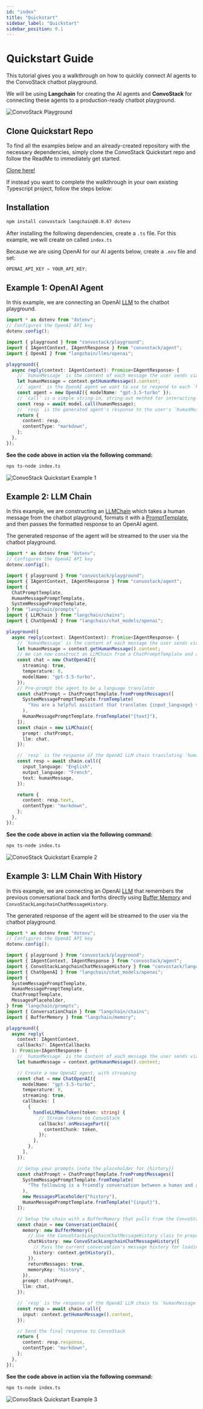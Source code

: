 ```yaml
---
id: "index"
title: "Quickstart"
sidebar_label: "Quickstart"
sidebar_position: 0.1
---
```


# Quickstart Guide

This tutorial gives you a walkthrough on how to quickly connect AI agents to the ConvoStack chatbot playground.

We will be using **Langchain** for creating the AI agents and **ConvoStack** for connecting these agents to a production-ready chatbot playground.

![ConvoStack Playground](../../static/img/dev-playground.png)

## Clone Quickstart Repo

To find all the examples below and an already-created repository with the necessary dependencies, simply clone the ConvoStack Quickstart repo and follow the ReadMe to immediately get started.

[Clone here!](https://github.com/ConvoStack/quickstart)

If instead you want to complete the walkthrough in your own existing Typescript project, follow the steps below:

## Installation

```bash
npm install convostack langchain@0.0.67 dotenv
```

After installing the following dependencies, create a `.ts` file. For this example, we will create on called `index.ts`

Because we are using OpenAI for our AI agents below, create a `.env` file and set:

```typescript
OPENAI_API_KEY = YOUR_API_KEY;
```

## Example 1: OpenAI Agent

In this example, we are connecting an OpenAI [LLM](https://js.langchain.com/docs/modules/models/llms/) to the chatbot playground.

```typescript
import * as dotenv from "dotenv";
// Configures the OpenAI API key
dotenv.config();

import { playground } from "convostack/playground";
import { IAgentContext, IAgentResponse } from "convostack/agent";
import { OpenAI } from "langchain/llms/openai";

playground({
  async reply(context: IAgentContext): Promise<IAgentResponse> {
    // `humanMessage` is the content of each message the user sends via the chatbot playground.
    let humanMessage = context.getHumanMessage().content;
    // `agent` is the OpenAI agent we want to use to respond to each `humanMessage`
    const agent = new OpenAI({ modelName: "gpt-3.5-turbo" });
    // `call` is a simple string-in, string-out method for interacting with the OpenAI agent.
    const resp = await model.call(humanMessage);
    // `resp` is the generated agent's response to the user's `humanMessage`
    return {
      content: resp,
      contentType: "markdown",
    };
  },
});
```

**See the code above in action via the following command:**

```bash
npx ts-node index.ts
```

![ConvoStack Quickstart Example 1](../../static/img/ex1.png)

## Example 2: LLM Chain

In this example, we are constructing an [LLMChain](https://js.langchain.com/docs/modules/chains/llm_chain) which takes a human message from the chatbot playground, formats it with a [PromptTemplate](https://js.langchain.com/docs/modules/prompts/prompt_templates/), and then passes the formatted response to an OpenAI agent.

The generated response of the agent will be streamed to the user via the chatbot playground.

```typescript
import * as dotenv from "dotenv";
// Configures the OpenAI API key
dotenv.config();

import { playground } from "convostack/playground";
import { IAgentContext, IAgentResponse } from "convostack/agent";
import {
  ChatPromptTemplate,
  HumanMessagePromptTemplate,
  SystemMessagePromptTemplate,
} from "langchain/prompts";
import { LLMChain } from "langchain/chains";
import { ChatOpenAI } from "langchain/chat_models/openai";

playground({
  async reply(context: IAgentContext): Promise<IAgentResponse> {
    // `humanMessage` is the content of each message the user sends via the chatbot playground.
    let humanMessage = context.getHumanMessage().content;
    // We can now construct an LLMChain from a ChatPromptTemplate and a chat model.
    const chat = new ChatOpenAI({
      streaming: true,
      temperature: 0,
      modelName: "gpt-3.5-turbo",
    });
    // Pre-prompt the agent to be a language translator
    const chatPrompt = ChatPromptTemplate.fromPromptMessages([
      SystemMessagePromptTemplate.fromTemplate(
        "You are a helpful assistant that translates {input_language} to {output_language}."
      ),
      HumanMessagePromptTemplate.fromTemplate("{text}"),
    ]);
    const chain = new LLMChain({
      prompt: chatPrompt,
      llm: chat,
    });

    // `resp` is the response of the OpenAI LLM chain translating `humanMessage` from English to French.
    const resp = await chain.call({
      input_language: "English",
      output_language: "French",
      text: humanMessage,
    });

    return {
      content: resp.text,
      contentType: "markdown",
    };
  },
});
```

**See the code above in action via the following command:**

```bash
npx ts-node index.ts
```

![ConvoStack Quickstart Example 2](../../static/img/ex2.png)

## Example 3: LLM Chain With History

In this example, we are connecting an OpenAI [LLM](https://js.langchain.com/docs/modules/models/llms/) that remembers the previous conversational back and forths directly using [Buffer Memory](https://js.langchain.com/docs/modules/memory/examples/buffer_memory) and `ConvoStackLangchainChatMessageHistory`.

The generated response of the agent will be streamed to the user via the chatbot playground.

```typescript
import * as dotenv from "dotenv";
// Configures the OpenAI API key
dotenv.config();

import { playground } from "convostack/playground";
import { IAgentContext, IAgentResponse } from "convostack/agent";
import { ConvoStackLangchainChatMessageHistory } from "convostack/langchain-memory";
import { ChatOpenAI } from "langchain/chat_models/openai";
import {
  SystemMessagePromptTemplate,
  HumanMessagePromptTemplate,
  ChatPromptTemplate,
  MessagesPlaceholder,
} from "langchain/prompts";
import { ConversationChain } from "langchain/chains";
import { BufferMemory } from "langchain/memory";

playground({
  async reply(
    context: IAgentContext,
    callbacks?: IAgentCallbacks
  ): Promise<IAgentResponse> {
    // `humanMessage` is the content of each message the user sends via the chatbot playground.
    let humanMessage = context.getHumanMessage().content;

    // Create a new OpenAI agent, with streaming
    const chat = new ChatOpenAI({
      modelName: "gpt-3.5-turbo",
      temperature: 0,
      streaming: true,
      callbacks: [
        {
          handleLLMNewToken(token: string) {
            // Stream tokens to ConvoStack
            callbacks?.onMessagePart({
              contentChunk: token,
            });
          },
        },
      ],
    });

    // Setup your prompts (note the placeholder for {history})
    const chatPrompt = ChatPromptTemplate.fromPromptMessages([
      SystemMessagePromptTemplate.fromTemplate(
        "The following is a friendly conversation between a human and an AI."
      ),
      new MessagesPlaceholder("history"),
      HumanMessagePromptTemplate.fromTemplate("{input}"),
    ]);

    // Setup the chain with a BufferMemory that pulls from the ConvoStack conversation history
    const chain = new ConversationChain({
      memory: new BufferMemory({
        // Use the ConvoStackLangchainChatMessageHistory class to prepare a Langchain-compatible version of the history
        chatHistory: new ConvoStackLangchainChatMessageHistory({
          // Pass the current conversation's message history for loading
          history: context.getHistory(),
        }),
        returnMessages: true,
        memoryKey: "history",
      }),
      prompt: chatPrompt,
      llm: chat,
    });

    // `resp` is the response of the OpenAI LLM chain to `humanMessage`, which was inputted on the ConvoStack playground.
    const resp = await chain.call({
      input: context.getHumanMessage().content,
    });

    // Send the final response to ConvoStack
    return {
      content: resp.response,
      contentType: "markdown",
    };
  },
});
```

**See the code above in action via the following command:**

```bash
npx ts-node index.ts
```

![ConvoStack Quickstart Example 3](../../static/img/ex3.png)

